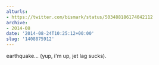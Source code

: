 ```yaml
---
alturls:
- https://twitter.com/bismark/status/503488186174042112
archive:
- 2014-08
date: '2014-08-24T10:25:12+00:00'
slug: '1408875912'
---
```


earthquake... (yup, i'm up, jet lag sucks).

